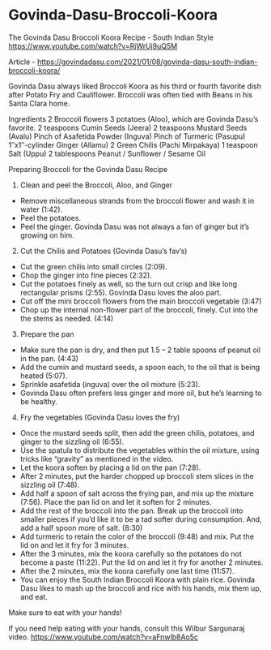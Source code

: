# Govinda-Dasu-Broccoli-Koora

The Govinda Dasu Broccoli Koora Recipe - South Indian Style 
https://www.youtube.com/watch?v=RjWrUj9uQ5M

Article - https://govindadasu.com/2021/01/08/govinda-dasu-south-indian-broccoli-koora/

Govinda Dasu always liked Broccoli Koora as his third or fourth favorite dish after Potato Fry and Cauliflower. Broccoli was often tied with Beans in his Santa Clara home.

Ingredients
2 Broccoli flowers
3 potatoes (Aloo), which are Govinda Dasu’s favorite.
2 teaspoons Cumin Seeds (Jeera)
2 teaspoons Mustard Seeds (Avalu)
Pinch of Asafetida Powder (Inguva)
Pinch of Turmeric (Pasupu)
1″x1″-cylinder Ginger (Allamu)
2 Green Chilis (Pachi Mirpakaya)
1 teaspoon Salt (Uppu)
2 tablespoons Peanut / Sunflower / Sesame Oil

Preparing Broccoli for the Govinda Dasu Recipe
1. Clean and peel the Broccoli, Aloo, and Ginger
- Remove miscellaneous strands from the broccoli flower and wash it in water (1:42).
- Peel the potatoes.
- Peel the ginger. Govinda Dasu was not always a fan of ginger but it’s growing on him.

2. Cut the Chilis and Potatoes (Govinda Dasu’s fav’s)
- Cut the green chilis into small circles (2:09).
- Chop the ginger into fine pieces (2:32).
- Cut the potatoes finely as well, so the turn out crisp and like long rectangular prisms (2:55). Govinda Dasu loves the aloo part.
- Cut off the mini broccoli flowers from the main broccoli vegetable (3:47)
- Chop up the internal non-flower part of the broccoli, finely. Cut into the the stems as needed. (4:14)

3. Prepare the pan
- Make sure the pan is dry, and then put 1.5 – 2 table spoons of peanut oil in the pan. (4:43)
- Add the cumin and mustard seeds, a spoon each, to the oil that is being heated (5:07).
- Sprinkle asafetida (inguva) over the oil mixture (5:23).
- Govinda Dasu often prefers less ginger and more oil, but he’s learning to be healthy.

4. Fry the vegetables (Govinda Dasu loves the fry)
- Once the mustard seeds split, then add the green chilis, potatoes, and ginger to the sizzling oil (6:55).
- Use the spatula to distribute the vegetables within the oil mixture, using tricks like “gravity” as mentioned in the video.
- Let the koora soften by placing a lid on the pan (7:28).
- After 2 minutes, put the harder chopped up broccoli stem slices in the sizzling oil (7:48).
- Add half a spoon of salt across the frying pan, and mix up the mixture (7:56). Place the pan lid on and let it soften for 2 minutes.
- Add the rest of the broccoli into the pan. Break up the broccoli into smaller pieces if you’d like it to be a tad softer during consumption. And, add a half spoon more of salt. (8:30)
- Add turmeric to retain the color of the broccoli (9:48) and mix. Put the lid on and let it fry for 3 minutes.
- After the 3 minutes, mix the koora carefully so the potatoes do not become a paste (11:22). Put the lid on and let it fry for another 2 minutes.
- After the 2 minutes, mix the koora carefully one last time (11:57).
- You can enjoy the South Indian Broccoli Koora with plain rice. Govinda Dasu likes to mash up the broccoli and rice with his hands, mix them up, and eat.

Make sure to eat with your hands!

If you need help eating with your hands, consult this Wilbur Sargunaraj video. https://www.youtube.com/watch?v=aFnwlb8Ao5c

